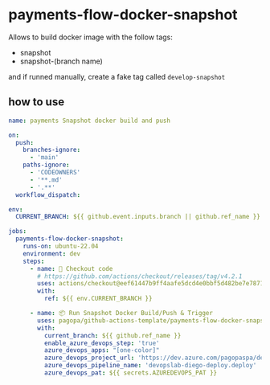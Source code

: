 # payments-flow-docker-snapshot

Allows to build docker image with the follow tags:

- snapshot
- snapshot-(branch name)

and if runned manually, create a fake tag called `develop-snapshot`

## how to use

```yaml
name: payments Snapshot docker build and push

on:
  push:
    branches-ignore:
      - 'main'
    paths-ignore:
      - 'CODEOWNERS'
      - '**.md'
      - '.**'
  workflow_dispatch:

env:
  CURRENT_BRANCH: ${{ github.event.inputs.branch || github.ref_name }}

jobs:
  payments-flow-docker-snapshot:
    runs-on: ubuntu-22.04
    environment: dev
    steps:
      - name: 🔖 Checkout code
        # https://github.com/actions/checkout/releases/tag/v4.2.1
        uses: actions/checkout@eef61447b9ff4aafe5dcd4e0bbf5d482be7e7871
        with:
          ref: ${{ env.CURRENT_BRANCH }}

      - name: 📦 Run Snapshot Docker Build/Push & Trigger
        uses: pagopa/github-actions-template/payments-flow-docker-snapshot@main
        with:
          current_branch: ${{ github.ref_name }}
          enable_azure_devops_step: 'true'
          azure_devops_apps: "[one-color]"
          azure_devops_project_url: 'https://dev.azure.com/pagopaspa/devopslab-projects'
          azure_devops_pipeline_name: 'devopslab-diego-deploy.deploy'
          azure_devops_pat: ${{ secrets.AZUREDEVOPS_PAT }}
```
